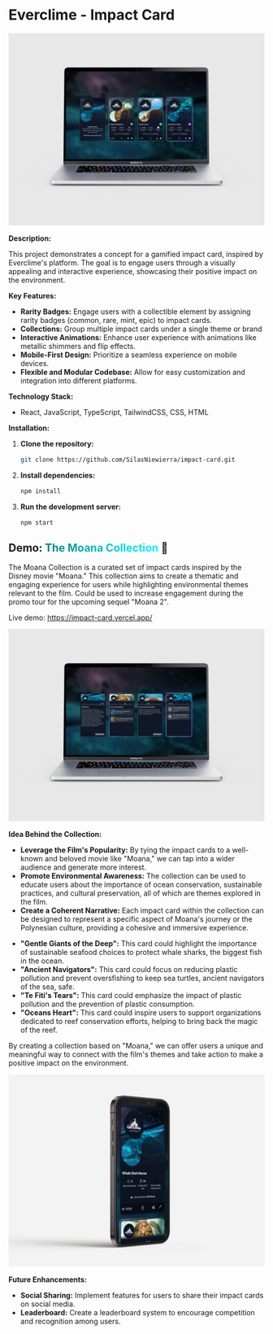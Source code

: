 # Everclime - Impact Card

![alt text](./src/assets/readme/mockup-macbook-reveal.png)

**Description:**

This project demonstrates a concept for a gamified impact card, inspired by Everclime's platform. The goal is to engage users through a visually appealing and interactive experience, showcasing their positive impact on the environment.

**Key Features:**

- **Rarity Badges:** Engage users with a collectible element by assigning rarity badges (common, rare, mint, epic) to impact cards.
- **Collections:** Group multiple impact cards under a single theme or brand
- **Interactive Animations:** Enhance user experience with animations like metallic shimmers and flip effects.
- **Mobile-First Design:** Prioritize a seamless experience on mobile devices.
- **Flexible and Modular Codebase:** Allow for easy customization and integration into different platforms.

**Technology Stack:**

* React, JavaScript, TypeScript, TailwindCSS, CSS, HTML

**Installation:**

1. **Clone the repository:**
   ```bash
   git clone https://github.com/SilasNiewierra/impact-card.git
   ```
2. **Install dependencies:**
   ```bash
   npm install
   ```
3. **Run the development server:**
   ```bash
   npm start
   ```

## Demo:<span style="background: linear-gradient(90deg, rgba(0,128,128,1) 0%, rgba(0,255,255,1) 100%); -webkit-background-clip: text; -webkit-text-fill-color: transparent;"> The Moana Collection </span>:whale2:

The Moana Collection is a curated set of impact cards inspired by the Disney movie "Moana." This collection aims to create a thematic and engaging experience for users while highlighting environmental themes relevant to the film. Could be used to increase engagement during the promo tour for the upcoming sequel "Moana 2".

Live demo: https://impact-card.vercel.app/

![alt text](./src/assets/readme/mockup-macbook-back.png)

**Idea Behind the Collection:**

* **Leverage the Film's Popularity:** By tying the impact cards to a well-known and beloved movie like "Moana," we can tap into a wider audience and generate more interest.
* **Promote Environmental Awareness:** The collection can be used to educate users about the importance of ocean conservation, sustainable practices, and cultural preservation, all of which are themes explored in the film.
* **Create a Coherent Narrative:** Each impact card within the collection can be designed to represent a specific aspect of Moana's journey or the Polynesian culture, providing a cohesive and immersive experience.

**<Example Impact Cards>**

* **"Gentle Giants of the Deep":** This card could highlight the importance of sustainable seafood choices to protect whale sharks, the biggest fish in the ocean.
* **"Ancient Navigators":** This card could focus on reducing plastic pollution and prevent oversfishing to keep sea turtles, ancient navigators of the sea, safe.
* **"Te Fiti's Tears":** This card could emphasize the impact of plastic pollution and the prevention of plastic consumption.
* **"Oceans Heart":** This card could inspire users to support organizations dedicated to reef conservation efforts, helping to bring back the magic of the reef.

By creating a collection based on "Moana," we can offer users a unique and meaningful way to connect with the film's themes and take action to make a positive impact on the environment.

![alt text](./src/assets/readme/mockup-iphone.png)


**Future Enhancements:**

* **Social Sharing:** Implement features for users to share their impact cards on social media.
* **Leaderboard:** Create a leaderboard system to encourage competition and recognition among users.
